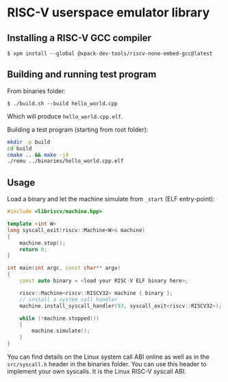 # RISC-V userspace emulator library

## Installing a RISC-V GCC compiler

```
$ xpm install --global @xpack-dev-tools/riscv-none-embed-gcc@latest
```

## Building and running test program

From binaries folder:
```
$ ./build.sh --build hello_world.cpp
```
Which will produce `hello_world.cpp.elf`.

Building a test program (starting from root folder):
```sh
mkdir -p build
cd build
cmake .. && make -j4
./remu ../binaries/hello_world.cpp.elf
```


## Usage

Load a binary and let the machine simulate from `_start` (ELF entry-point):
```C++
#include <libriscv/machine.hpp>

template <int W>
long syscall_exit(riscv::Machine<W>& machine)
{
	machine.stop();
	return 0;
}

int main(int argc, const char** argv)
{
	const auto binary = <load your RISC-V ELF binary here>;

	riscv::Machine<riscv::RISCV32> machine { binary };
	// install a system call handler
	machine.install_syscall_handler(93, syscall_exit<riscv::RISCV32>);

	while (!machine.stopped())
	{
		machine.simulate();
	}
}
```

You can find details on the Linux system call ABI online as well as in the `src/syscall.h`
header in the binaries folder. You can use this header to implement your own syscalls.
It is the Linux RISC-V syscall ABI.
